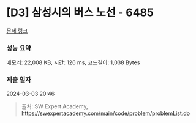 # [D3] 삼성시의 버스 노선 - 6485 

[문제 링크](https://swexpertacademy.com/main/code/problem/problemDetail.do?contestProbId=AWczm7QaACgDFAWn) 

### 성능 요약

메모리: 22,008 KB, 시간: 126 ms, 코드길이: 1,038 Bytes

### 제출 일자

2024-03-03 20:46



> 출처: SW Expert Academy, https://swexpertacademy.com/main/code/problem/problemList.do